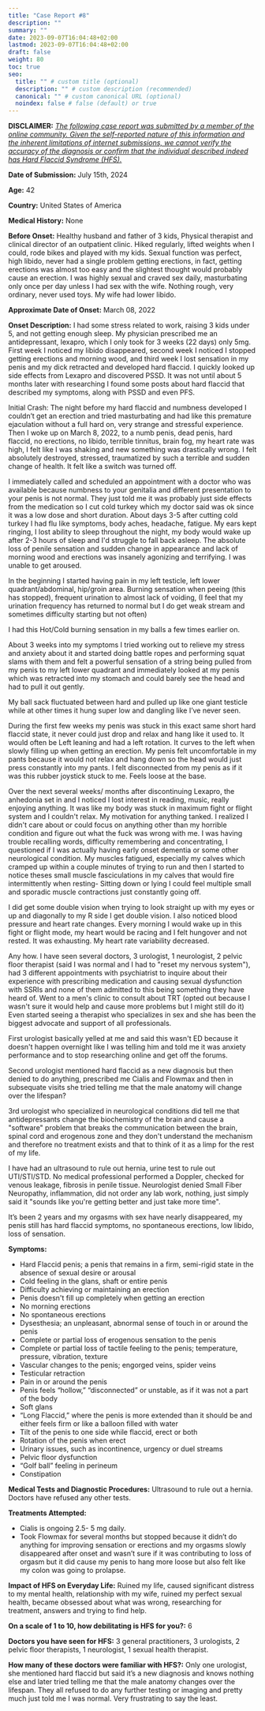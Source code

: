 ```yaml
---
title: "Case Report #8"
description: ""
summary: ""
date: 2023-09-07T16:04:48+02:00
lastmod: 2023-09-07T16:04:48+02:00
draft: false
weight: 80
toc: true
seo:
  title: "" # custom title (optional)
  description: "" # custom description (recommended)
  canonical: "" # custom canonical URL (optional)
  noindex: false # false (default) or true
---
```


**DISCLAIMER:** <ins><em>The following case report was submitted by a member of the online community. Given the self-reported nature of this information and the inherent limitations of internet submissions, we cannot verify the accuracy of the diagnosis or confirm that the individual described indeed has Hard Flaccid Syndrome (HFS).</em></ins>

**Date of Submission:** July 15th, 2024

**Age:** 42

**Country:** United States of America

**Medical History:** None

**Before Onset:** Healthy husband and father of 3 kids, Physical therapist and clinical director of an outpatient clinic. Hiked regularly, lifted weights when I could, rode bikes and played with my kids. Sexual function was perfect, high libido, never had a single problem getting erections, in fact, getting erections was almost too easy and the slightest thought would probably cause an erection. I was highly sexual and craved sex daily, masturbating only once per day unless I had sex with the wife. Nothing rough, very ordinary, never used toys. My wife had lower libido.

**Approximate Date of Onset:** March 08, 2022

**Onset Description:** I had some stress related to work, raising 3 kids under 5, and not getting enough sleep. My physician prescribed me an antidepressant, lexapro, which I only took for 3 weeks (22 days) only 5mg. First week I noticed my libido disappeared, second week I noticed I stopped getting erections and morning wood, and third week I lost sensation in my penis and my dick retracted and developed hard flaccid. I quickly looked up side effects from Lexapro and discovered PSSD. It was not until about 5 months later with researching I found some posts about hard flaccid that described my symptoms, along with PSSD and even PFS.

Initial Crash: The night before my hard flaccid and numbness developed I couldn’t get an erection and tried masturbating and had like this premature ejaculation without a full hard on, very strange and stressful experience. Then I woke up on March 8, 2022, to a numb penis, dead penis, hard flaccid, no erections, no libido, terrible tinnitus, brain fog, my heart rate was high, I felt like I was shaking and new something was drastically wrong. I felt absolutely destroyed, stressed, traumatized by such a terrible and sudden change of health. It felt like a switch was turned off.

I immediately called and scheduled an appointment with a doctor who was available because numbness to your genitalia and different presentation to your penis is not normal. They just told me it was probably just side effects from the medication so I cut cold turkey which my doctor said was ok since it was a low dose and short duration. About days 3-5 after cutting cold turkey I had flu like symptoms, body aches, headache, fatigue.
My ears kept ringing, I lost ability to sleep throughout the night, my body would wake up after 2-3 hours of sleep and I'd struggle to fall back asleep. The absolute loss of penile sensation and sudden change in appearance and lack of morning wood and erections was insanely agonizing and terrifying. I was unable to get aroused.

In the beginning I started having pain in my left testicle, left lower quadrant/abdominal, hip/groin area. Burning sensation when peeing (this has stopped), frequent urination to almost lack of voiding, (I feel that my urination frequency has returned to normal but I do get weak stream and sometimes difficulty starting but not often)

I had this Hot/Cold burning sensation in my balls a few times earlier on.

About 3 weeks into my symptoms I tried working out to relieve my stress and anxiety about it and started doing battle ropes and performing squat slams with them and felt a powerful sensation of a string being pulled from my penis to my left lower quadrant and immediately looked at my penis which was retracted into my stomach and could barely see the head and had to pull it out gently.

My ball sack fluctuated between hard and pulled up like one giant testicle while at other times it hung super low and dangling like I’ve never seen.

During the first few weeks my penis was stuck in this exact same short hard flaccid state, it never could just drop and relax and hang like it used to. It would often be Left leaning and had a left rotation. It curves to the left when slowly filling up when getting an erection. My penis felt uncomfortable in my pants because it would not relax and hang down so the head would just press constantly into my pants. I felt disconnected from my penis as if it was this rubber joystick stuck to me. Feels loose at the base.

Over the next several weeks/ months after discontinuing Lexapro, the anhedonia set in and I noticed I lost interest in reading, music, really enjoying anything. It was like my body was stuck in maximum fight or flight system and I couldn't relax. My motivation for anything tanked. I realized I didn't care about or could focus on anything other than my horrible condition and figure out what the fuck was wrong with me. I was having trouble recalling words, difficulty remembering and concentrating, I questioned if I was actually having early onset dementia or some other neurological condition. My muscles fatigued, especially my calves which cramped up within a couple minutes of trying to run and then I started to notice theses small muscle fasciculations in my calves that would fire intermittently when resting- Sitting down or lying I could feel multiple small and sporadic muscle contractions just constantly going off.

I did get some double vision when trying to look straight up with my eyes or up and diagonally to my R side I get double vision. I also noticed blood pressure and heart rate changes. Every morning I would wake up in this fight or flight mode, my heart would be racing and I felt hungover and not rested. It was exhausting. My heart rate variability decreased.

Any how. I have seen several doctors, 3 urologist, 1 neurologist, 2 pelvic floor therapist (said I was normal and I had to "reset my nervous system"), had 3 different appointments with psychiatrist to inquire about their experience with prescribing medication and causing sexual dysfunction with SSRIs and none of them admitted to this being something they have heard of. Went to a men's clinic to consult about TRT (opted out because I wasn't sure it would help and cause more problems but I might still do it) Even started seeing a therapist who specializes in sex and she has been the biggest advocate and support of all professionals.

First urologist basically yelled at me and said this wasn't ED because it doesn't happen overnight like I was telling him and told me it was anxiety performance and to stop researching online and get off the forums.

Second urologist mentioned hard flaccid as a new diagnosis but then denied to do anything, prescribed me Cialis and Flowmax and then in subsequate visits she tried telling me that the male anatomy will change over the lifespan?

3rd urologist who specialized in neurological conditions did tell me that antidepressants change the biochemistry of the brain and cause a "software" problem that breaks the communication between the brain, spinal cord and erogenous zone and they don't understand the mechanism and therefore no treatment exists and that to think of it as a limp for the rest of my life.

I have had an ultrasound to rule out hernia, urine test to rule out UTI/STI/STD. No medical professional performed a Doppler, checked for venous leakage, fibrosis in penile tissue. Neurologist denied Small Fiber Neuropathy, inflammation, did not order any lab work, nothing, just simply said it "sounds like you're getting better and just take more time".

It’s been 2 years and my orgasms with sex have nearly disappeared, my penis still has hard flaccid symptoms, no spontaneous erections, low libido, loss of sensation.

**Symptoms:**

- Hard Flaccid penis; a penis that remains in a firm, semi-rigid state in the absence of sexual desire or arousal
- Cold feeling in the glans, shaft or entire penis
- Difficulty achieving or maintaining an erection
- Penis doesn't fill up completely when getting an erection
- No morning erections
- No spontaneous erections
- Dysesthesia; an unpleasant, abnormal sense of touch in or around the penis
- Complete or partial loss of erogenous sensation to the penis
- Complete or partial loss of tactile feeling to the penis; temperature, pressure, vibration, texture
- Vascular changes to the penis; engorged veins, spider veins
- Testicular retraction
- Pain in or around the penis
- Penis feels “hollow,” “disconnected” or unstable, as if it was not a part of the body
- Soft glans
- “Long Flaccid,” where the penis is more extended than it should be and either feels firm or like a balloon filled with water
- Tilt of the penis to one side while flaccid, erect or both
- Rotation of the penis when erect
- Urinary issues, such as incontinence, urgency or duel streams
- Pelvic floor dysfunction
- “Golf ball” feeling in perineum
- Constipation

**Medical Tests and Diagnostic Procedures:** Ultrasound to rule out a hernia. Doctors have refused any other tests.

**Treatments Attempted:**

- Cialis is ongoing 2.5- 5 mg daily.
- Took Flowmax for several months but stopped because it didn’t do anything for improving sensation or erections and my orgasms slowly disappeared after onset and wasn’t sure if it was contributing to loss of orgasm but it did cause my penis to hang more loose but also felt like my colon was going to prolapse.

**Impact of HFS on Everyday Life:** Ruined my life, caused significant distress to my mental health, relationship with my wife, ruined my perfect sexual health, became obsessed about what was wrong, researching for treatment, answers and trying to find help.

**On a scale of 1 to 10, how debilitating is HFS for you?:** 6

**Doctors you have seen for HFS:** 3 general practitioners, 3 urologists, 2 pelvic floor therapists, 1 neurologist, 1 sexual health therapist.

**How many of these doctors were familiar with HFS?:** Only one urologist, she mentioned hard flaccid but said it’s a new diagnosis and knows nothing else and later tried telling me that the male anatomy changes over the lifespan. They all refused to do any further testing or imaging and pretty much just told me I was normal. Very frustrating to say the least.

